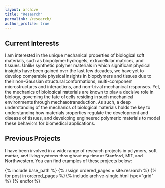 ```yaml
---
layout: archive
title: "Research"
permalink: /research/
author_profile: true
---
```


## Current Interests ##

I am interested in the unique mechanical properties of biological soft materials, such as biopolymer hydrogels, extracellular matrices, and tissues. Unlike synthetic polymer materials in which significant physical insights have been gained over the last few decades, we have yet to develop comparable physical insights in biopolymers and tissues due to their non-Gaussian structural conformations, multi-component microstructures and interactions, and non-trivial mechanical responses. Yet, the mechanics of biological materials are known to play a decisive role in biology, governing the fate of cells residing in such mechanical environments through mechanotransduction. As such, a deep understanding of the mechanics of biological materials holds the key to understanding how materials properties regulate the development and disease of tissues, and developing engineered polymeric materials to model these behaviors for biomedical applications. 

## Previous Projects ##

I have been involved in a wide range of research projects in polymers, soft matter, and living systems throughout my time at Stanford, MIT, and Northwestern. You can find examples of these projects below:

{% include base_path %}
{% assign ordered_pages = site.research %}
{% for post in ordered_pages %} {% include archive-single.html type="grid" %} {% endfor %}
